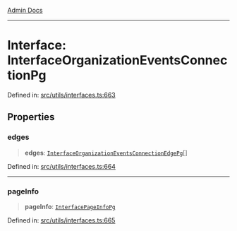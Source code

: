 [Admin Docs](/)

***

# Interface: InterfaceOrganizationEventsConnectionPg

Defined in: [src/utils/interfaces.ts:663](https://github.com/PalisadoesFoundation/talawa-admin/blob/main/src/utils/interfaces.ts#L663)

## Properties

### edges

> **edges**: [`InterfaceOrganizationEventsConnectionEdgePg`](InterfaceOrganizationEventsConnectionEdgePg.md)[]

Defined in: [src/utils/interfaces.ts:664](https://github.com/PalisadoesFoundation/talawa-admin/blob/main/src/utils/interfaces.ts#L664)

***

### pageInfo

> **pageInfo**: [`InterfacePageInfoPg`](InterfacePageInfoPg.md)

Defined in: [src/utils/interfaces.ts:665](https://github.com/PalisadoesFoundation/talawa-admin/blob/main/src/utils/interfaces.ts#L665)
